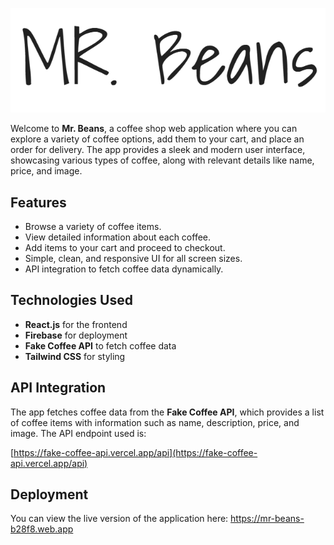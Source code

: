 ![Mr. Beans Logo](./src/assets/mrbeans.png)

Welcome to **Mr. Beans**, a coffee shop web application where you can explore a variety of coffee options, add them to your cart, and place an order for delivery. The app provides a sleek and modern user interface, showcasing various types of coffee, along with relevant details like name, price, and image.

## Features

- Browse a variety of coffee items.
- View detailed information about each coffee.
- Add items to your cart and proceed to checkout.
- Simple, clean, and responsive UI for all screen sizes.
- API integration to fetch coffee data dynamically.
  
## Technologies Used

- **React.js** for the frontend
- **Firebase** for deployment
- **Fake Coffee API** to fetch coffee data
- **Tailwind CSS** for styling

## API Integration

The app fetches coffee data from the **Fake Coffee API**, which provides a list of coffee items with information such as name, description, price, and image. The API endpoint used is:

[https://fake-coffee-api.vercel.app/api](https://fake-coffee-api.vercel.app/api)

## Deployment

You can view the live version of the application here: 
https://mr-beans-b28f8.web.app
